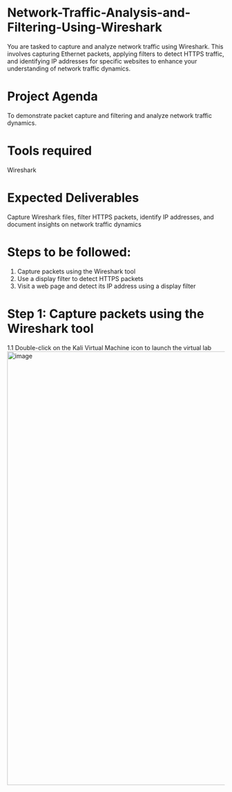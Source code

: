 # Network-Traffic-Analysis-and-Filtering-Using-Wireshark
 You are tasked to capture and analyze network traffic using Wireshark. This  involves capturing Ethernet packets, applying filters to detect HTTPS traffic, and identifying IP  addresses for specific websites to enhance your understanding of network traffic dynamics. <br>
 
# Project Agenda <br>
To demonstrate packet capture and filtering and analyze network traffic dynamics. <br>
# Tools required <br>
Wireshark <br>
# Expected Deliverables <br>
Capture Wireshark files, filter HTTPS packets, identify IP addresses, and document insights on network traffic dynamics <br>
# Steps to be followed:  <br>
1. Capture packets using the Wireshark tool  
2. Use a display filter to detect HTTPS packets 
3. Visit a web page and detect its IP address using a display filter
# Step 1: Capture packets using the Wireshark tool <br>
1.1 Double-click on the Kali Virtual Machine icon to launch the virtual lab
<img width="1916" height="1005" alt="image" src="https://github.com/user-attachments/assets/06de7aa2-57c2-4dd0-bc04-32a043feb5fe" />
